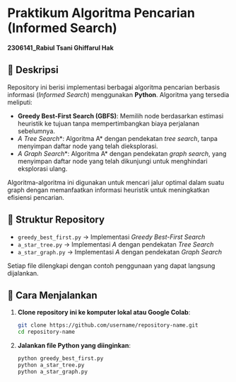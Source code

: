 # Praktikum Algoritma Pencarian (Informed Search)
**2306141_Rabiul Tsani Ghiffarul Hak**

## 📌 Deskripsi
Repository ini berisi implementasi berbagai algoritma pencarian berbasis informasi (*Informed Search*) menggunakan **Python**. Algoritma yang tersedia meliputi:

- **Greedy Best-First Search (GBFS)**: Memilih node berdasarkan estimasi heuristik ke tujuan tanpa mempertimbangkan biaya perjalanan sebelumnya.
- **A* Tree Search**: Algoritma A* dengan pendekatan *tree search*, tanpa menyimpan daftar node yang telah dieksplorasi.
- **A* Graph Search**: Algoritma A* dengan pendekatan *graph search*, yang menyimpan daftar node yang telah dikunjungi untuk menghindari eksplorasi ulang.

Algoritma-algoritma ini digunakan untuk mencari jalur optimal dalam suatu graph dengan memanfaatkan informasi heuristik untuk meningkatkan efisiensi pencarian.

## 📂 Struktur Repository
- `greedy_best_first.py` → Implementasi *Greedy Best-First Search*
- `a_star_tree.py` → Implementasi *A* dengan pendekatan *Tree Search*
- `a_star_graph.py` → Implementasi *A* dengan pendekatan *Graph Search*

Setiap file dilengkapi dengan contoh penggunaan yang dapat langsung dijalankan.

## 🚀 Cara Menjalankan
1. **Clone repository ini ke komputer lokal atau Google Colab**:
   ```bash
   git clone https://github.com/username/repository-name.git
   cd repository-name
   ```
2. **Jalankan file Python yang diinginkan**:
   ```bash
   python greedy_best_first.py
   python a_star_tree.py
   python a_star_graph.py
   ```


